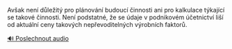 
Avšak není důležitý pro plánování budoucí činnosti ani pro kalkulace týkající se takové činnosti. Není podstatné, že se údaje v podnikovém účetnictví liší od aktuální ceny takových nepřevoditelných výrobních faktorů.

[🔊 Poslechnout audio](/data/7-paragraphs/audio/chapter_63/para_009-Avak-nen-dleit-pro-plnovn-budouc-innosti.mp3)
